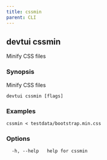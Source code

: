 ```yaml
---
title: cssmin
parent: CLI
---
```


## devtui cssmin

Minify CSS files

### Synopsis

Minify CSS files

```
devtui cssmin [flags]
```

### Examples

```
cssmin < testdata/bootstrap.min.css
```

### Options

```
  -h, --help   help for cssmin
```
